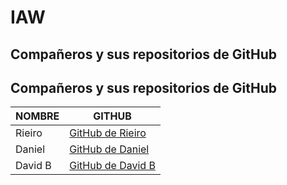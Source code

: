 # IAW

## Compañeros y sus repositorios de GitHub

## Compañeros y sus repositorios de GitHub

| NOMBRE  | GITHUB |
|---------|------------------------------------------------|
| Rieiro  | [GitHub de Rieiro](https://github.com/Riieiro/DEAW) |
| Daniel  | [GitHub de Daniel](https://github.com/danii170/DEAW) |
| David B | [GitHub de David B](https://github.com/banosdavid/IAW) |
